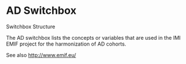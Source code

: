 # AD Switchbox
Switchbox Structure

The AD switchbox lists the concepts or variables that are used in the IMI EMIF project for the harmonization of AD cohorts. 

See also http://www.emif.eu/


